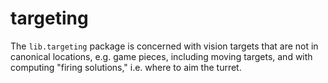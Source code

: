 # targeting

The `lib.targeting` package is concerned with vision targets that are
not in canonical locations, e.g. game pieces, including moving targets,
and with computing "firing solutions," i.e. where to aim the turret.
